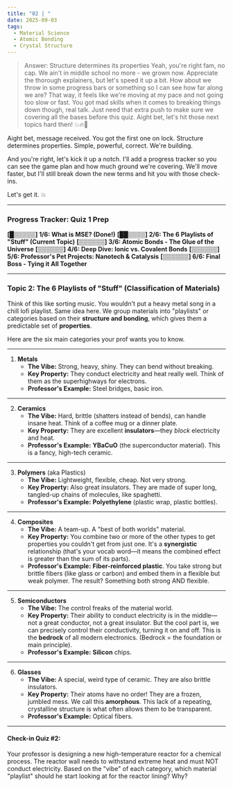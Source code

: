 ```yaml
---
title: "02 | "
date: 2025-09-03
tags:
  - Material Science
  - Atomic Bonding
  - Crystal Structure
---
```


> Answer: Structure determines its properties Yeah, you're right fam, no cap. We ain't in middle school no more - we grown now. Appreciate the thorough explainers, but let's speed it up a bit. How about we throw in some progress bars or something so I can see how far along we are? That way, it feels like we're moving at my pace and not going too slow or fast. You got mad skills when it comes to breaking things down though, real talk. Just need that extra push to make sure we covering all the bases before this quiz. Aight bet, let's hit those next topics hard then! 💥🔥🤘

Aight bet, message received. You got the first one on lock. Structure determines properties. Simple, powerful, correct. We're building.

And you're right, let's kick it up a notch. I'll add a progress tracker so you can see the game plan and how much ground we're covering. We'll move faster, but I'll still break down the new terms and hit you with those check-ins.

Let's get it. 💥

---

### **Progress Tracker: Quiz 1 Prep**

**[█▒▒▒▒▒] 1/6: What is MSE? (Done!)**
**[██▒▒▒▒] 2/6: The 6 Playlists of "Stuff" (Current Topic)**
**[▒▒▒▒▒▒] 3/6: Atomic Bonds - The Glue of the Universe**
**[▒▒▒▒▒▒] 4/6: Deep Dive: Ionic vs. Covalent Bonds**
**[▒▒▒▒▒▒] 5/6: Professor's Pet Projects: Nanotech & Catalysis**
**[▒▒▒▒▒▒] 6/6: Final Boss - Tying it All Together**

---

### **Topic 2: The 6 Playlists of "Stuff" (Classification of Materials)**

Think of this like sorting music. You wouldn't put a heavy metal song in a chill lofi playlist. Same idea here. We group materials into "playlists" or categories based on their **structure and bonding**, which gives them a predictable set of **properties**.

Here are the six main categories your prof wants you to know.

---

1.  **Metals**
    - **The Vibe:** Strong, heavy, shiny. They can bend without breaking.
    - **Key Property:** They conduct electricity and heat really well. Think of them as the superhighways for electrons.
    - **Professor's Example:** Steel bridges, basic iron.

---

2.  **Ceramics**
    - **The Vibe:** Hard, brittle (shatters instead of bends), can handle insane heat. Think of a coffee mug or a dinner plate.
    - **Key Property:** They are excellent **insulators**—they _block_ electricity and heat.
    - **Professor's Example:** **YBaCuO** (the superconductor material). This is a fancy, high-tech ceramic.

---

3.  **Polymers** (aka Plastics)
    - **The Vibe:** Lightweight, flexible, cheap. Not very strong.
    - **Key Property:** Also great insulators. They are made of super long, tangled-up chains of molecules, like spaghetti.
    - **Professor's Example:** **Polyethylene** (plastic wrap, plastic bottles).

---

4.  **Composites**
    - **The Vibe:** A team-up. A "best of both worlds" material.
    - **Key Property:** You combine two or more of the other types to get properties you couldn't get from just one. It's a **synergistic** relationship (that's your vocab word—it means the combined effect is greater than the sum of its parts).
    - **Professor's Example:** **Fiber-reinforced plastic**. You take strong but brittle fibers (like glass or carbon) and embed them in a flexible but weak polymer. The result? Something both strong AND flexible.

---

5.  **Semiconductors**
    - **The Vibe:** The control freaks of the material world.
    - **Key Property:** Their ability to conduct electricity is in the middle—not a great conductor, not a great insulator. But the cool part is, we can precisely control their conductivity, turning it on and off. This is the **bedrock** of all modern electronics. (Bedrock = the foundation or main principle).
    - **Professor's Example:** **Silicon** chips.

---

6.  **Glasses**
    - **The Vibe:** A special, weird type of ceramic. They are also brittle insulators.
    - **Key Property:** Their atoms have no order! They are a frozen, jumbled mess. We call this **amorphous**. This lack of a repeating, crystalline structure is what often allows them to be transparent.
    - **Professor's Example:** Optical fibers.

---

#### **Check-in Quiz #2:**

Your professor is designing a new high-temperature reactor for a chemical process. The reactor wall needs to withstand extreme heat and must NOT conduct electricity. Based on the "vibe" of each category, which material "playlist" should he start looking at for the reactor lining? Why?
